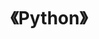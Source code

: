 ---
title: "《Python》"
menu:
  main:
      identifier: "python"
      name: "<Python>"
      weight: 80
      params:
          icon: python
---